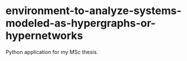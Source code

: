 # environment-to-analyze-systems-modeled-as-hypergraphs-or-hypernetworks
Python application for my MSc thesis.
